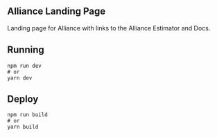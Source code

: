 ## Alliance Landing Page

Landing page for Alliance with links to the Alliance Estimator and Docs.

## Running

```
npm run dev
# or
yarn dev
```

## Deploy
```
npm run build
# or
yarn build
```